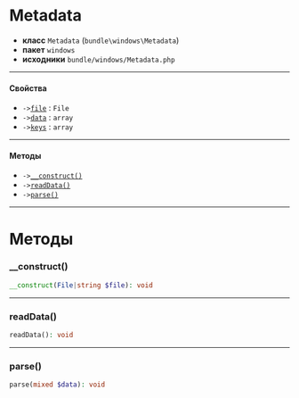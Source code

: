 # Metadata

- **класс** `Metadata` (`bundle\windows\Metadata`)
- **пакет** `windows`
- **исходники** `bundle/windows/Metadata.php`

---

#### Свойства

- `->`[`file`](#prop-file) : `File`
- `->`[`data`](#prop-data) : `array`
- `->`[`keys`](#prop-keys) : `array`

---

#### Методы

- `->`[`__construct()`](#method-__construct)
- `->`[`readData()`](#method-readdata)
- `->`[`parse()`](#method-parse)

---
# Методы

<a name="method-__construct"></a>

### __construct()
```php
__construct(File|string $file): void
```

---

<a name="method-readdata"></a>

### readData()
```php
readData(): void
```

---

<a name="method-parse"></a>

### parse()
```php
parse(mixed $data): void
```